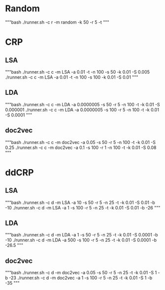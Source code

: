 # Random

"""bash
./runner.sh -c r -m random -k 50 -r 5 -t
"""

# CRP

## LSA

"""bash
./runner.sh -c c -m LSA -a 0.01 -t -n 100 -s 50 -k 0.01 -S 0.005
./runner.sh -c c -m LSA -a 0.01 -t -n 100 -s 100 -k 0.01 -S 0.01
"""

## LDA

"""bash
./runner.sh -c c -m LDA -a 0.0000005 -s 50 -r 5 -n 100 -t -k 0.01 -S 0.000001
./runner.sh -c c -m LDA -a 0.0000005 -s 100 -r 5 -n 100 -t -k 0.01 -S 0.0001
"""

## doc2vec


"""bash
./runner.sh -c c -m doc2vec -a 0.05 -s 50 -r 5 -n 100 -t -k 0.01 -S 0.25
./runner.sh -c c -m doc2vec -a 0.1 -s 100 -r 1 -n 100 -t -k 0.01 -S 0.08
"""


# ddCRP

## LSA

"""bash
./runner.sh -c d -m LSA -a 10 -s 50 -r 5 -n 25 -t -k 0.01 -S 0.01 -b -10
./runner.sh -c d -m LSA -a 1 -s 100 -r 5 -n 25 -t -k 0.01 -S 0.01 -b -26
"""

## LDA

"""bash
./runner.sh -c d -m LDA -a 1 -s 50 -r 5 -n 25 -t -k 0.01 -S 0.0001 -b -10
./runner.sh -c d -m LDA -a 500 -s 100 -r 5 -n 25 -t -k 0.01 -S 0.0001 -b -26.5
"""

## doc2vec

"""bash
./runner.sh -c d -m doc2vec -a 0.05 -s 50 -r 5 -n 25 -t -k 0.01 -S 1 -b -23
./runner.sh -c d -m doc2vec -a 1 -s 100 -r 5 -n 25 -t -k 0.01 -S 1 -b -35
"""

